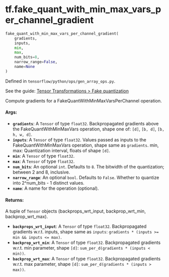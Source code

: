 <div itemscope itemtype="http://developers.google.com/ReferenceObject">
<meta itemprop="name" content="tf.fake_quant_with_min_max_vars_per_channel_gradient" />
</div>

# tf.fake_quant_with_min_max_vars_per_channel_gradient

``` python
fake_quant_with_min_max_vars_per_channel_gradient(
    gradients,
    inputs,
    min,
    max,
    num_bits=8,
    narrow_range=False,
    name=None
)
```



Defined in `tensorflow/python/ops/gen_array_ops.py`.

See the guide: [Tensor Transformations > Fake quantization](../../../api_guides/python/array_ops.md#Fake_quantization)

Compute gradients for a FakeQuantWithMinMaxVarsPerChannel operation.

#### Args:

* <b>`gradients`</b>: A `Tensor` of type `float32`.
    Backpropagated gradients above the FakeQuantWithMinMaxVars operation,
    shape one of: `[d]`, `[b, d]`,  `[b, h, w, d]`.
* <b>`inputs`</b>: A `Tensor` of type `float32`.
    Values passed as inputs to the FakeQuantWithMinMaxVars operation, shape
      same as `gradients`.
    min, max: Quantization interval, floats of shape `[d]`.
* <b>`min`</b>: A `Tensor` of type `float32`.
* <b>`max`</b>: A `Tensor` of type `float32`.
* <b>`num_bits`</b>: An optional `int`. Defaults to `8`.
    The bitwidth of the quantization; between 2 and 8, inclusive.
* <b>`narrow_range`</b>: An optional `bool`. Defaults to `False`.
    Whether to quantize into 2^num_bits - 1 distinct values.
* <b>`name`</b>: A name for the operation (optional).


#### Returns:

A tuple of `Tensor` objects (backprops_wrt_input, backprop_wrt_min, backprop_wrt_max).

* <b>`backprops_wrt_input`</b>: A `Tensor` of type `float32`. Backpropagated gradients w.r.t. inputs, shape same as
    `inputs`:
      `gradients * (inputs >= min && inputs <= max)`.
* <b>`backprop_wrt_min`</b>: A `Tensor` of type `float32`. Backpropagated gradients w.r.t. min parameter, shape `[d]`:
    `sum_per_d(gradients * (inputs < min))`.
* <b>`backprop_wrt_max`</b>: A `Tensor` of type `float32`. Backpropagated gradients w.r.t. max parameter, shape `[d]`:
    `sum_per_d(gradients * (inputs > max))`.